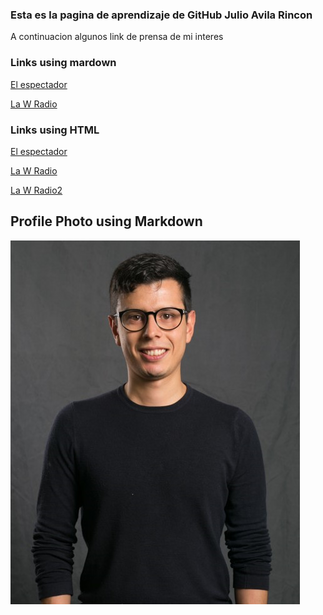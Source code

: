 ### Esta es la pagina de aprendizaje de GitHub Julio Avila Rincon 
A continuacion algunos link de prensa de mi interes 
### Links using mardown 
[El espectador](https://www.elespectador.com/)

[La W Radio](https://www.wradio.com.co/)

### Links using  HTML 

<a href="https://www.elespectador.com" target="_blank">El espectador</a>

<a href="https://www.wradio.com.co" target="_blank">La W Radio</a>

<a href="https://www.wradio.com.co" target="_blank">La W Radio2</a>

## Profile Photo using Markdown 
![Profile pohto color](https://github.com/Jcavilarincon/github_Jcavilarincon2.github.io/blob/main/foto%20a%20color.png#:~:text=a%20color.jpeg-,foto%20a%20color.png,-index.md) 
